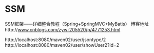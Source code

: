 # SSM
 SSM框架——详细整合教程（Spring+SpringMVC+MyBatis）
 博客地址http://www.cnblogs.com/zyw-205520/p/4771253.html

 
 http://localhost:8080/maven02/user/jsontype/2
 http://localhost:8080/maven02/user/showUser2?id=2
 